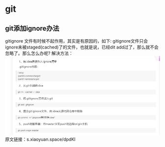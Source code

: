 # git
## git添加ignore办法
gitignore 文件有时候不起作用，其实是有原因的，如下:
gitignore文件只会ignore未被staged(cached)了的文件，也就是说，已经dit add过了，那么就不会忽略了。那么怎么办呢?
解决方法：
![avatar](/git01.png)
原文链接：s.xiaoyuan.space/dpdKI